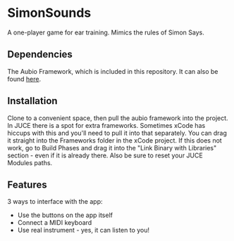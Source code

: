 # SimonSounds
A one-player game for ear training. Mimics the rules of Simon Says.

## Dependencies
The Aubio Framework, which is included in this repository. It can also be found [here](https://www.aubio.org).

## Installation
Clone to a convenient space, then pull the aubio framework into the project. In JUCE there is a spot for extra frameworks. Sometimes xCode has hiccups with this and you'll need to pull it into that separately. You can drag it straight into the Frameworks folder in the xCode project. If this does not work, go to Build Phases and drag it into the "Link Binary with Libraries" section - even if it is already there. Also be sure to reset your JUCE Modules paths.

## Features
3 ways to interface with the app:
  * Use the buttons on the app itself
  * Connect a MIDI keyboard
  * Use real instrument - yes, it can listen to you!
 
